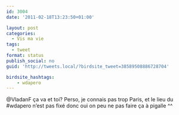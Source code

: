 ```yaml
---
id: 3004
date: '2011-02-18T13:23:50+01:00'

layout: post
categories:
  - Vis ma vie
tags:
  - tweet
format: status
publish_social: no
guid: 'http://tweets.local/?birdsite_tweet=38589508886728704'

birdsite_hashtags:
    - wdapero
---
```


@VladanF ça va et toi? Perso, je connais pas trop Paris, et le lieu du #wdapero n’est pas fixé donc oui on peu ne pas faire ça à pigalle ^^